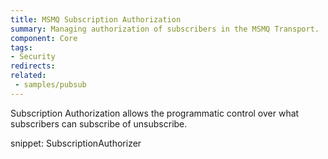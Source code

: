 ```yaml
---
title: MSMQ Subscription Authorization
summary: Managing authorization of subscribers in the MSMQ Transport.
component: Core
tags:
- Security
redirects:
related:
 - samples/pubsub
---
```


Subscription Authorization allows the programmatic control over what subscribers can subscribe of unsubscribe.

snippet: SubscriptionAuthorizer
